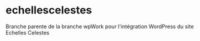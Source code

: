 # echellescelestes


Branche parente de la branche wpWork pour l'intégration WordPress du site Echelles Celestes
